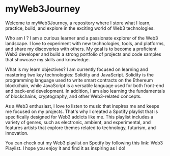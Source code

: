 # myWeb3Journey

Welcome to myWeb3Journey, a repository where I store what I learn, practice, build, and explore in the exciting world of Web3 technologies.

Who am I ? 
I am a curious learner and a passionate explorer of the Web3 landscape. I love to experiment with new technologies, tools, and platforms, and share my discoveries with others. My goal is to become a proficient Web3 developer and build a strong portfolio of projects and code samples that showcase my skills and knowledge.

What is my learn objectives?
I am currently focused on learning and mastering two key technologies: Solidity and JavaScript. Solidity is the programming language used to write smart contracts on the Ethereum blockchain, while JavaScript is a versatile language used for both front-end and back-end development. In addition, I am also learning the fundamentals of blockchains, cryptography, and other Web3-related concepts.


As a Web3 enthusiast, I love to listen to music that inspires me and keeps me focused on my projects. That's why I created a Spotify playlist that is specifically designed for Web3 addicts like me. This playlist includes a variety of genres, such as electronic, ambient, and experimental, and features artists that explore themes related to technology, futurism, and innovation.

You can check out my Web3 playlist on Spotify by following this link: Web3 Playlist. I hope you enjoy it and find it as inspiring as I do!
